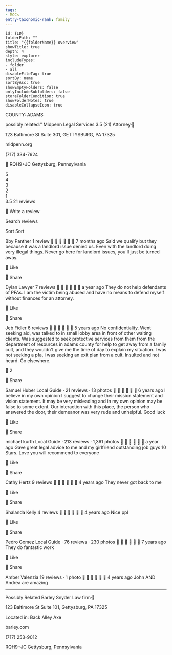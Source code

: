 ```yaml
---
tags:
- MOCs
entry-taxonomic-rank: family
---
```

```folder-overview
id: {ID}
folderPath: ""
title: "{{folderName}} overview"
showTitle: true
depth: 4
style: explorer
includeTypes:
- folder
- all
disableFileTag: true
sortBy: name
sortByAsc: true
showEmptyFolders: false
onlyIncludeSubfolders: false
storeFolderCondition: true
showFolderNotes: true
disableCollapseIcon: true
```
COUNTY: ADAMS



possibly related:"
Midpenn Legal Services
3.5
(21)
Attorney·

123 Baltimore St Suite 301, GETTYSBURG, PA 17325

midpenn.org

(717) 334-7624


RQH9+JC Gettysburg, Pennsylvania

5	
4	
3	
2	
1	
3.5
21 reviews
 


Write a review
 
Search reviews

Sort
Sort


Bby Panther
1 review






7 months ago
Said we qualify but they because it was a landlord issue denied us. Even with the landlord doing very illegal things. Never go here for landlord issues, you'll just be turned away.


Like


Share


Dylan Lawyer
7 reviews






a year ago
They do not help defendants of PFAs. I am the victim being abused and have no means to defend myself without finances for an attorney.


Like


Share


Jeb Fidler
6 reviews






5 years ago
No confidentiality. Went seeking aid, was talked to in small lobby area in front of other waiting clients. Was suggested to seek protective services from them from the department of resources in adams county for help to get away from a family cult, and they wouldn't give me the time of day to explain my situation. I was not seeking a pfa, i was seeking an exit plan from a cult. Insulted and not heard. Go elsewhere.


2


Share


Samuel Huber
Local Guide · 21 reviews · 13 photos






6 years ago
I believe in my own opinion I suggest to change their mission statement and vision statement.  It may be very misleading and in my own opinion may be false to some extent.  Our interaction with this place, the person who answered the door, their demeanor was very rude and unhelpful. Good luck


Like


Share


michael kurth
Local Guide · 213 reviews · 1,361 photos






a year ago
Gave great legal advice to me and my girlfriend outstanding job guys 10 Stars. Love you will recommend to everyone


Like


Share


Cathy Hertz
9 reviews






4 years ago
They never got back to me


Like


Share


Shalanda Kelly
4 reviews






4 years ago
Nice ppl


Like


Share


Pedro Gomez
Local Guide · 76 reviews · 230 photos






7 years ago
They do fantastic work


Like


Share


Amber Valenzia
19 reviews · 1 photo






4 years ago
John AND Andrea are amazing




--------------------------------------------------
Possibly Related
Barley Snyder
Law firm·

123 Baltimore St Suite 101, Gettysburg, PA 17325

Located in: Back Alley Axe

barley.com

(717) 253-9012

RQH9+JC Gettysburg, Pennsylvania



